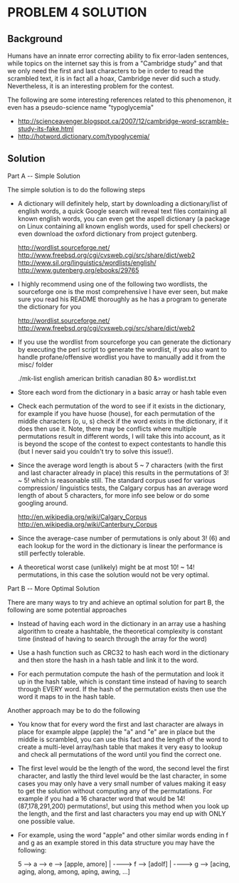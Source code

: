 PROBLEM 4 SOLUTION
==================

Background
-----------

Humans have an innate error correcting ability to fix error-laden sentences, while
topics on the internet say this is from a "Cambridge study" and that we only need
the first and last characters to be in order to read the scrambled text, it is in
fact all a hoax, Cambridge never did such a study. Nevertheless, it is an 
interesting problem for the contest.

The following are some interesting references related to this phenomenon, it even
has a pseudo-science name "typoglycemia"
* http://scienceavenger.blogspot.ca/2007/12/cambridge-word-scramble-study-its-fake.html
* http://hotword.dictionary.com/typoglycemia/


Solution
---------

Part A -- Simple Solution

The simple solution is to do the following steps

  - A dictionary will definitely help, start by downloading a dictionary/list
    of english words, a quick Google search will reveal text files containing
    all known english words, you can even get the aspell dictionary (a package
    on Linux containing all known english words, used for spell checkers) or
    even download the oxford dictionary from project gutenberg.

    http://wordlist.sourceforge.net/
    http://www.freebsd.org/cgi/cvsweb.cgi/src/share/dict/web2
    http://www.sil.org/linguistics/wordlists/english/
    http://www.gutenberg.org/ebooks/29765

  - I highly recommend using one of the following two wordlists, the sourceforge
    one is the most comprehensive I have ever seen, but make sure you read his
    README thoroughly as he has a program to generate the dictionary for you

    http://wordlist.sourceforge.net/
    http://www.freebsd.org/cgi/cvsweb.cgi/src/share/dict/web2

  - If you use the wordlist from sourceforge you can generate the dictionary by
    executing the perl script to generate the wordlist, if you also want to handle
    profane/offensive wordlist you have to manually add it from the misc/ folder

    ./mk-list english american british canadian 80 &> wordlist.txt

  - Store each word from the dictionary in a basic array or hash table even

  - Check each permutation of the word to see if it exists in the dictionary, for
    example if you have huose (house), for each permutation of the middle characters
    (o, u, s) check if the word exists in the dictionary, if it does then use it.
    Note, there may be conflicts where multiple permutations result in different
    words, I will take this into account, as it is beyond the scope of the contest
    to expect contestants to handle this (but I never said you couldn't try to
    solve this issue!).

  - Since the average word length is about 5 ~ 7 characters (with the first and
    last character already in place) this results in the permutations of 3! ~ 5!
    which is reasonable still. The standard corpus used for various compression/
    linguistics tests, the Calgary corpus has an average word length of about
    5 characters, for more info see below or do some googling around.

    http://en.wikipedia.org/wiki/Calgary_Corpus
    http://en.wikipedia.org/wiki/Canterbury_Corpus

  - Since the average-case number of permutations is only about 3! (6) and each
    lookup for the word in the dictionary is linear the performance is still
    perfectly tolerable.

  - A theoretical worst case (unlikely) might be at most 10! ~ 14!
    permutations, in this case the solution would not be very optimal.


Part B -- More Optimal Solution

There are many ways to try and achieve an optimal solution for part B, the following
are some potential approaches

  - Instead of having each word in the dictionary in an array use a hashing
    algorithm to create a hashtable, the theoretical complexity is constant time
    (instead of having to search through the array for the word)

  - Use a hash function such as CRC32 to hash each word in the dictionary and then
    store the hash in a hash table and link it to the word.

  - For each permutation compute the hash of the permutation and look it up in the
    hash table, which is constant time instead of having to search through EVERY
    word. If the hash of the permutation exists then use the word it maps to in
    the hash table.


Another approach may be to do the following

  - You know that for every word the first and last character are always in place
    for example alppe (apple) the "a" and "e" are in place but the middle is 
    scrambled, you can use this fact and the length of the word to create a
    multi-level array/hash table that makes it very easy to lookup and check all
    permutations of the word until you find the correct one.

  - The first level would be the length of the word, the second level the first
    character, and lastly the third level would be the last character, in some cases
    you may only have a very small number of values making it easy to get the
    solution without computing any of the permutations. For example if you had
    a 16 character word that would be 14! (87,178,291,200) permutations!, but using
    this method when you look up the length, and the first and last characters
    you may end up with ONLY one possible value.

  - For example, using the word "apple" and other similar words ending in f and g
    as an example stored in this data structure you may have the following:

    5 --> a --> e --> [apple, amore]
          |
          ----> f --> [adolf]
          |
          ----> g --> [acing, aging, along, among, aping, awing, ...]

    
